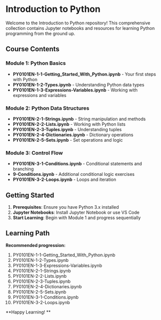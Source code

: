 ﻿# Introduction to Python

Welcome to the Introduction to Python repository! This comprehensive collection contains Jupyter notebooks and resources for learning Python programming from the ground up.

##  Course Contents

### Module 1: Python Basics
- **PY0101EN-1-1-Getting_Started_With_Python.ipynb** - Your first steps with Python
- **PY0101EN-1-2-Types.ipynb** - Understanding Python data types
- **PY0101EN-1-3-Expressions-Variables.ipynb** - Working with expressions and variables

### Module 2: Python Data Structures
- **PY0101EN-2-1-Strings.ipynb** - String manipulation and methods
- **PY0101EN-2-2-Lists.ipynb** - Working with Python lists
- **PY0101EN-2-3-Tuples.ipynb** - Understanding tuples
- **PY0101EN-2-4-Dictionaries.ipynb** - Dictionary operations
- **PY0101EN-2-5-Sets.ipynb** - Set operations and logic

### Module 3: Control Flow
- **PY0101EN-3-1-Conditions.ipynb** - Conditional statements and branching
- **9-Conditions.ipynb** - Additional conditional logic exercises
- **PY0101EN-3-2-Loops.ipynb** - Loops and iteration

##  Getting Started

1. **Prerequisites**: Ensure you have Python 3.x installed
2. **Jupyter Notebooks**: Install Jupyter Notebook or use VS Code
3. **Start Learning**: Begin with Module 1 and progress sequentially

##  Learning Path

**Recommended progression:**
1. PY0101EN-1-1-Getting_Started_With_Python.ipynb
2. PY0101EN-1-2-Types.ipynb
3. PY0101EN-1-3-Expressions-Variables.ipynb
4. PY0101EN-2-1-Strings.ipynb
5. PY0101EN-2-2-Lists.ipynb
6. PY0101EN-2-3-Tuples.ipynb
7. PY0101EN-2-4-Dictionaries.ipynb
8. PY0101EN-2-5-Sets.ipynb
9. PY0101EN-3-1-Conditions.ipynb
10. PY0101EN-3-2-Loops.ipynb

**Happy Learning! **
